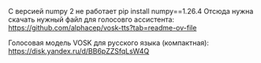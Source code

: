 
С версией numpy 2   не работает
pip install numpy==1.26.4
Отсюда нужна скачать нужный файл для голосовго ассистента:
https://github.com/alphacep/vosk-tts?tab=readme-ov-file

Голосовая модель VOSK для русского языка (компактная): https://disk.yandex.ru/d/BB6pZZSfqLsW4Q